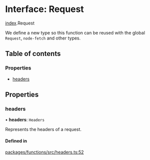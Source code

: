 # Interface: Request

[index](../modules/index.md).Request

We define a new type so this function can be reused with the global `Request`, `node-fetch` and other types.

## Table of contents

### Properties

- [headers](index.Request.md#headers)

## Properties

### headers

• **headers**: `Headers`

Represents the headers of a request.

#### Defined in

[packages/functions/src/headers.ts:52](https://github.com/vercel/vercel/blob/main/packages/functions/src/headers.ts#L52)
